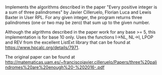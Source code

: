 Implements the algorithms described in the paper "Every positive integer is a sum of three palindromes"
by Javier Cilleruelo, Florian Luca and Lewis Baxter in User RPL. For any given integer, the program
returns three palindromes (one or two may be zero) that sum up to the given number.

Although the algrithms described in the paper work for any base >= 5, this implementation is
for base 10 only. Uses the functions I→NL, NL→I, LPOP and REV from the excellent ListExt library that
can be found at https://www.hpcalc.org/details/7971.

The original paper can be found at http://matematicas.uam.es/~franciscojavier.cilleruelo/Papers/three%20palindromes%20are%20enough%20-%202016-.pdf
